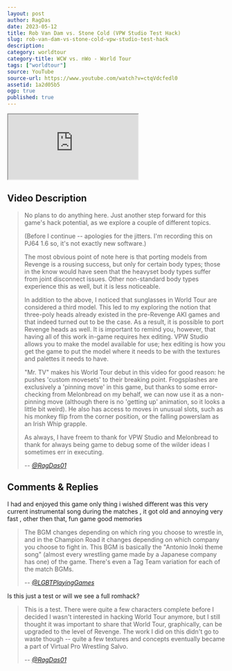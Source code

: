 ```yaml
---
layout: post
author: RagDas
date: 2023-05-12
title: Rob Van Dam vs. Stone Cold (VPW Studio Test Hack)
slug: rob-van-dam-vs-stone-cold-vpw-studio-test-hack
description:
category: worldtour
category-title: WCW vs. nWo - World Tour
tags: ["worldtour"]
source: YouTube
source-url: https://www.youtube.com/watch?v=ctqVdcfedl0
assetid: 1a2d05b5
ogp: true
published: true
---
```


<div class="ratio ratio-16x9 w-75 mx-auto d-block">
  <iframe src="https://www.youtube.com/embed/ctqVdcfedl0" title="YouTube video" allowfullscreen></iframe>
</div>

## Video Description


> No plans to do anything here. Just another step forward for this game's hack potential, as we explore a couple of different topics.
>
> (Before I continue -- apologies for the jitters. I'm recording this on PJ64 1.6 so, it's not exactly new software.)
>
> The most obvious point of note here is that porting models from Revenge is a rousing success, but only for certain body types; those in the know would have seen that the heavyset body types suffer from joint disconnect issues. Other non-standard body types experience this as well, but it is less noticeable.
>
> In addition to the above, I noticed that sunglasses in World Tour are considered a third model. This led to my exploring the notion that three-poly heads already existed in the pre-Revenge AKI games and that indeed turned out to be the case. As a result, it is possible to port Revenge heads as well. It is important to remind you, however, that having all of this work in-game requires hex editing. VPW Studio allows you to make the model available for use; hex editing is how you get the game to put the model where it needs to be with the textures and palettes it needs to have.
>
> "Mr. TV" makes his World Tour debut in this video for good reason: he pushes 'custom movesets' to their breaking point. Frogsplashes are exclusively a 'pinning move' in this game, but thanks to some error-checking from Melonbread on my behalf, we can now use it as a non-pinning move (although there is no 'getting up' animation, so it looks a little bit weird). He also has access to moves in unusual slots, such as his monkey flip from the corner position, or the falling powerslam as an Irish Whip grapple.
>
> As always, I have freem to thank for VPW Studio and Melonbread to thank for always being game to debug some of the wilder ideas I sometimes err in executing.
>
> -- <cite>[@RagDas01](https://www.youtube.com/@RagDas01)</cite>

## Comments & Replies

I had and enjoyed this game only thing i wished different was this very current instrumental song during the matches , it got old and annoying very fast , other then that,  fun game good memories


> The BGM changes depending on which ring you choose to wrestle in, and in the Champion Road it changes depending on which company you choose to fight in. This BGM is basically the "Antonio Inoki theme song" (almost every wrestling game made by a Japanese company has one) of the game.
There's even a Tag Team variation for each of the match BGMs.
>
> -- <cite>[@LGBTPlayingGames](https://www.youtube.com/@LGBTPlayingGames)</cite>

Is this just a test or will we see a full romhack?

> This is a test. There were quite a few characters complete before I decided I wasn't interested in hacking World Tour anymore, but I still thought it was important to share that World Tour, graphically, can be upgraded to the level of Revenge. The work I did on this didn't go to waste though -- quite a few textures and concepts eventually became a part of Virtual Pro Wrestling Salvo.
>
> -- <cite>[@RagDas01](https://www.youtube.com/@RagDas01)</cite>
